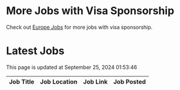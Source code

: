 # More Jobs with Visa Sponsorship

Check out [Europe Jobs](https://github.com/sureshparimi/europejobs#latest-jobs) for more jobs with visa sponsorship.

# Latest Jobs

This page is updated at September 25, 2024 01:53:46

| Job Title | Job Location | Job Link | Job Posted |
| --- | --- | --- | --- |
